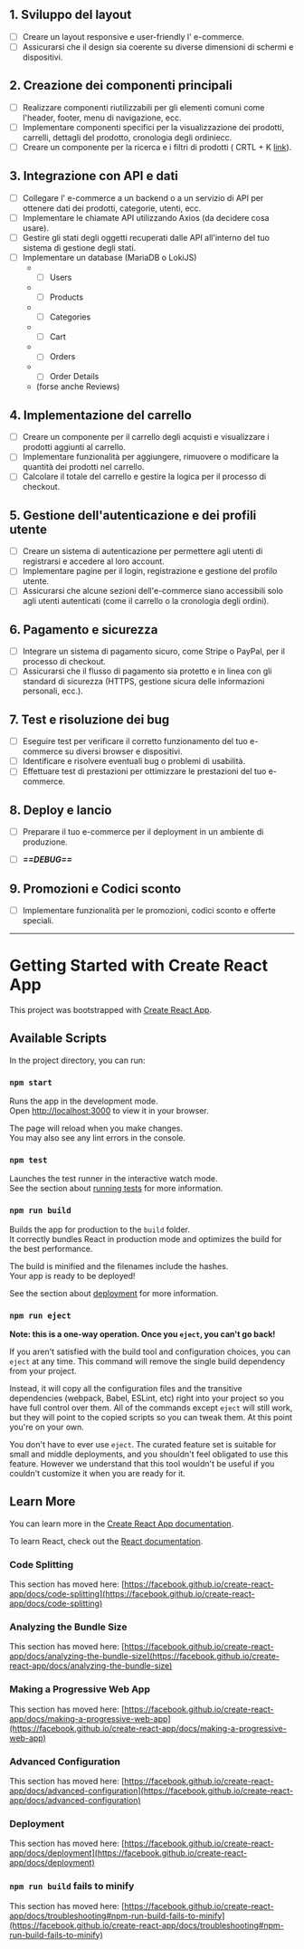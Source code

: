 ## 1. Sviluppo del layout

-  [ ] Creare un layout responsive e user-friendly l' e-commerce.
-  [ ] Assicurarsi che il design sia coerente su diverse dimensioni di schermi e dispositivi.

## 2. Creazione dei componenti principali

-  [ ] Realizzare componenti riutilizzabili per gli elementi comuni come l'header, footer, menu di navigazione, ecc.
-  [ ] Implementare componenti specifici per la visualizzazione dei prodotti, carrelli, dettagli del prodotto, cronologia degli ordiniecc.
-  [ ] Creare un componente per la ricerca e i filtri di prodotti ( CRTL + K [link](https://www.algolia.com/)).

## 3. Integrazione con API e dati

-  [ ] Collegare l' e-commerce a un backend o a un servizio di API per ottenere dati dei prodotti, categorie, utenti, ecc.
-  [ ] Implementare le chiamate API utilizzando Axios (da decidere cosa usare).
-  [ ] Gestire gli stati degli oggetti recuperati dalle API all'interno del tuo sistema di gestione degli stati.
- [ ] Implementare un database (MariaDB o LokiJS)
	* + [ ] Users
	* + [ ] Products
	* + [ ] Categories
	*  + [ ] Cart
	*  + [ ] Orders
	*  + [ ] Order Details
	*  (forse anche Reviews)

## 4. Implementazione del carrello

-  [ ] Creare un componente per il carrello degli acquisti e visualizzare i prodotti aggiunti al carrello.
-  [ ] Implementare funzionalità per aggiungere, rimuovere o modificare la quantità dei prodotti nel carrello.
-  [ ] Calcolare il totale del carrello e gestire la logica per il processo di checkout.

## 5. Gestione dell'autenticazione e dei profili utente

-  [ ] Creare un sistema di autenticazione per permettere agli utenti di registrarsi e accedere al loro account.
-  [ ] Implementare pagine per il login, registrazione e gestione del profilo utente.
-  [ ] Assicurarsi che alcune sezioni dell'e-commerce siano accessibili solo agli utenti autenticati (come il carrello o la cronologia degli ordini).

## 6. Pagamento e sicurezza

-  [ ] Integrare un sistema di pagamento sicuro, come Stripe o PayPal, per il processo di checkout.
-  [ ] Assicurarsi che il flusso di pagamento sia protetto e in linea con gli standard di sicurezza (HTTPS, gestione sicura delle informazioni personali, ecc.).

## 7. Test e risoluzione dei bug

-  [ ] Eseguire test per verificare il corretto funzionamento del tuo e-commerce su diversi browser e dispositivi.
-  [ ] Identificare e risolvere eventuali bug o problemi di usabilità.
-  [ ] Effettuare test di prestazioni per ottimizzare le prestazioni del tuo e-commerce.

## 8. Deploy e lancio

-  [ ] Preparare il tuo e-commerce per il deployment in un ambiente di produzione.
-  [ ] ***==DEBUG==***


## 9. Promozioni e Codici sconto

-  [ ] Implementare funzionalità per le promozioni, codici sconto e offerte speciali.

--------------------------------------------------------------------------------------------------------------------

# Getting Started with Create React App

This project was bootstrapped with [Create React App](https://github.com/facebook/create-react-app).

## Available Scripts

In the project directory, you can run:

### `npm start`

Runs the app in the development mode.\
Open [http://localhost:3000](http://localhost:3000) to view it in your browser.

The page will reload when you make changes.\
You may also see any lint errors in the console.

### `npm test`

Launches the test runner in the interactive watch mode.\
See the section about [running tests](https://facebook.github.io/create-react-app/docs/running-tests) for more information.

### `npm run build`

Builds the app for production to the `build` folder.\
It correctly bundles React in production mode and optimizes the build for the best performance.

The build is minified and the filenames include the hashes.\
Your app is ready to be deployed!

See the section about [deployment](https://facebook.github.io/create-react-app/docs/deployment) for more information.

### `npm run eject`

**Note: this is a one-way operation. Once you `eject`, you can't go back!**

If you aren't satisfied with the build tool and configuration choices, you can `eject` at any time. This command will remove the single build dependency from your project.

Instead, it will copy all the configuration files and the transitive dependencies (webpack, Babel, ESLint, etc) right into your project so you have full control over them. All of the commands except `eject` will still work, but they will point to the copied scripts so you can tweak them. At this point you're on your own.

You don't have to ever use `eject`. The curated feature set is suitable for small and middle deployments, and you shouldn't feel obligated to use this feature. However we understand that this tool wouldn't be useful if you couldn't customize it when you are ready for it.

## Learn More

You can learn more in the [Create React App documentation](https://facebook.github.io/create-react-app/docs/getting-started).

To learn React, check out the [React documentation](https://reactjs.org/).

### Code Splitting

This section has moved here: [https://facebook.github.io/create-react-app/docs/code-splitting](https://facebook.github.io/create-react-app/docs/code-splitting)

### Analyzing the Bundle Size

This section has moved here: [https://facebook.github.io/create-react-app/docs/analyzing-the-bundle-size](https://facebook.github.io/create-react-app/docs/analyzing-the-bundle-size)

### Making a Progressive Web App

This section has moved here: [https://facebook.github.io/create-react-app/docs/making-a-progressive-web-app](https://facebook.github.io/create-react-app/docs/making-a-progressive-web-app)

### Advanced Configuration

This section has moved here: [https://facebook.github.io/create-react-app/docs/advanced-configuration](https://facebook.github.io/create-react-app/docs/advanced-configuration)

### Deployment

This section has moved here: [https://facebook.github.io/create-react-app/docs/deployment](https://facebook.github.io/create-react-app/docs/deployment)

### `npm run build` fails to minify

This section has moved here: [https://facebook.github.io/create-react-app/docs/troubleshooting#npm-run-build-fails-to-minify](https://facebook.github.io/create-react-app/docs/troubleshooting#npm-run-build-fails-to-minify)
